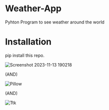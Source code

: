 # Weather-App
Pyhton Program to see weather around the world

# Installation
pip install this repo.

![Screenshot 2023-11-13 190218](https://github.com/HassanMTS/Weather-App/assets/150341521/c01995f7-e2fb-40b9-98fd-559ab9973f59)

(AND)

![Pillow](https://github.com/HassanMTS/Weather-App/assets/150341521/766c4d3e-88a5-454c-9e55-84a700e22a96)

(AND)

![Ttk](https://github.com/HassanMTS/Weather-App/assets/150341521/6d8369ae-d447-448e-8b89-3abb614b32e1)
